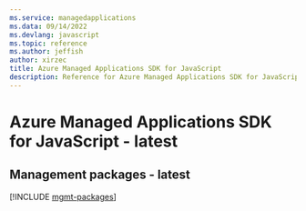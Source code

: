 ```yaml
---
ms.service: managedapplications
ms.data: 09/14/2022
ms.devlang: javascript
ms.topic: reference
ms.author: jeffish
author: xirzec
title: Azure Managed Applications SDK for JavaScript
description: Reference for Azure Managed Applications SDK for JavaScript
---
```

# Azure Managed Applications SDK for JavaScript - latest

## Management packages - latest
[!INCLUDE [mgmt-packages](managed-applications-mgmt-index.md)]